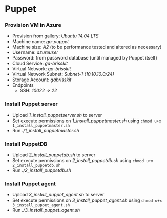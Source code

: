 # Puppet #

### Provision VM in Azure ###
* Provision from gallery: _Ubuntu 14.04 LTS_
* Machine name: _ga-puppet_
* Machine size: _A2_ (to be performance tested and altered as necessary)
* Username: _azureuser_
* Password: from password database (until managed by Puppet itself)
* Cloud Service: _ga-brisskit_
* Virtual Network: _ga-brisskit_
* Virtual Network Subnet: _Subnet-1 (10.10.10.0/24)_
* Storage Account: _gabrisskit_
* Endpoints
	* SSH: _10022 => 22_

### Install Puppet server ###
* Upload _1_install_puppetserver.sh_ to server
* Set execute permissions on _1_install_puppetmaster.sh_ using `chmod u+x 1_install_puppetmaster.sh`
* Run _./1_install_puppetmaster.sh_

### Install PuppetDB ###
* Upload _2_install_puppetdb.sh_ to server
* Set execute permissions on _2_install_puppetdb.sh_ using `chmod u+x 2_install_puppetdb.sh`
* Run _./2_install_puppetdb.sh_

### Install Puppet agent ###
* Upload _3_install_puppet_agent.sh_ to server
* Set execute permissions on _3_install_puppet_agent.sh_ using `chmod u+x 3_install_puppet_agent.sh`
* Run _./3_install_puppet_agent.sh_